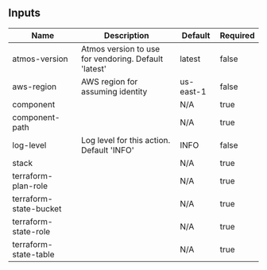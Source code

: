 <!-- markdownlint-disable -->

## Inputs

| Name | Description | Default | Required |
|------|-------------|---------|----------|
| atmos-version | Atmos version to use for vendoring. Default 'latest' | latest | false |
| aws-region | AWS region for assuming identity | us-east-1 | false |
| component |  | N/A | true |
| component-path |  | N/A | true |
| log-level | Log level for this action. Default 'INFO' | INFO | false |
| stack |  | N/A | true |
| terraform-plan-role |  | N/A | true |
| terraform-state-bucket |  | N/A | true |
| terraform-state-role |  | N/A | true |
| terraform-state-table |  | N/A | true |


<!-- markdownlint-restore -->
